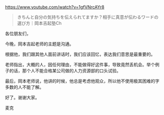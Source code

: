 https://www.youtube.com/watch?v=1gfVNrcAYr8

> きちんと自分の気持ちを伝えられてますか？相手に真意が伝わるワードの選び方｜岡本吉起塾Ch

各位朋友们，

今晚，岡本吉起老师的主题是沟通。

根据他，我们跟其他人面前讲话时，我们应该回忆，表达我们意思是最重要的。

老师指出，大概的人，因任何理由，不能做得好这件事，导致竟然丢机会。举个例子的话，那个人不能合格某公司做的人力资源部的口头试验。

最后，岡本老师说，他讲的时候，他总是考虑他观众，所以他不使用极其困难的字多数的人不能了解。

好了。谢谢大家。

麦克
